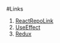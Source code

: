 #Links </br>
1. [ReactRepoLink](https://github.com/sudheerj/reactjs-interview-questions) </br>
2. [UseEffect](https://www.youtube.com/watch?v=dH6i3GurZW8) </br>
3. [Redux](https://youtu.be/1zCNdVhdvHE?si=5owtaCt_VEtaJyY-) 
